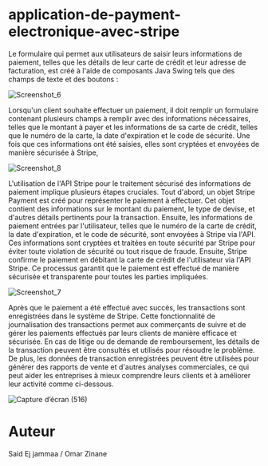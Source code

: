 # application-de-payment-electronique-avec-stripe


Le formulaire qui permet aux utilisateurs de saisir leurs informations de paiement, telles que les détails de leur carte de crédit et leur adresse de facturation, est créé à l'aide de composants Java Swing tels que des champs de texte et des boutons :



![Screenshot_6](https://user-images.githubusercontent.com/101452417/227796402-1f6be680-5f73-4591-add1-0d028c2b8382.png)



Lorsqu'un client souhaite effectuer un paiement, il doit remplir un formulaire contenant plusieurs champs à remplir avec des informations nécessaires, telles que le montant à payer et les informations de sa carte de crédit, telles que le numéro de la carte, la date d'expiration et le code de sécurité. Une fois que ces informations ont été saisies, elles sont cryptées et envoyées de manière sécurisée à Stripe,



![Screenshot_8](https://user-images.githubusercontent.com/101452417/227803044-4778e5e7-ed67-488b-a0a7-a42fc361b951.png)




L'utilisation de l'API Stripe pour le traitement sécurisé des informations de paiement implique plusieurs étapes cruciales. Tout d'abord, un objet Stripe Payment est créé pour représenter le paiement à effectuer. Cet objet contient des informations sur le montant du paiement, le type de devise, et d'autres détails pertinents pour la transaction. Ensuite, les informations de paiement entrées par l'utilisateur, telles que le numéro de la carte de crédit, la date d'expiration, et le code de sécurité, sont envoyées à Stripe via l'API. Ces informations sont cryptées et traitées en toute sécurité par Stripe pour éviter toute violation de sécurité ou tout risque de fraude. Ensuite, Stripe confirme le paiement en débitant la carte de crédit de l'utilisateur via l'API Stripe. Ce processus garantit que le paiement est effectué de manière sécurisée et transparente pour toutes les parties impliquées.



![Screenshot_7](https://user-images.githubusercontent.com/101452417/227796411-afbdc20b-9ab3-415c-86c9-2deca48d3732.png)



Après que le paiement a été effectué avec succès, les transactions sont enregistrées dans le système de Stripe. Cette fonctionnalité de journalisation des transactions permet aux commerçants de suivre et de gérer les paiements effectués par leurs clients de manière efficace et sécurisée. En cas de litige ou de demande de remboursement, les détails de la transaction peuvent être consultés et utilisés pour résoudre le problème. De plus, les données de transaction enregistrées peuvent être utilisées pour générer des rapports de vente et d'autres analyses commerciales, ce qui peut aider les entreprises à mieux comprendre leurs clients et à améliorer leur activité comme ci-dessous.



![Capture d’écran (516)](https://user-images.githubusercontent.com/101452417/227796416-bd650ac2-c265-4598-9c0f-4d41876cecb6.png)


# Auteur

Said Ej jammaa / Omar Zinane
